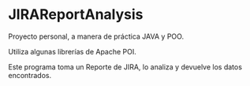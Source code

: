 # JIRAReportAnalysis
Proyecto personal, a manera de práctica JAVA y POO.

Utiliza algunas librerías de Apache POI.

Este programa toma un Reporte de JIRA, lo analiza y devuelve los datos encontrados.

